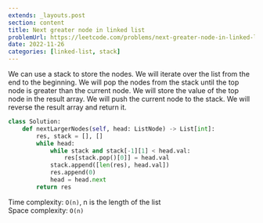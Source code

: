 ```yaml
---
extends: _layouts.post
section: content
title: Next greater node in linked list
problemUrl: https://leetcode.com/problems/next-greater-node-in-linked-list/
date: 2022-11-26
categories: [linked-list, stack]
---
```


We can use a stack to store the nodes. We will iterate over the list from the end to the beginning. We will pop the nodes from the stack until the top node is greater than the current node. We will store the value of the top node in the result array. We will push the current node to the stack. We will reverse the result array and return it.

```python
class Solution:
    def nextLargerNodes(self, head: ListNode) -> List[int]:
        res, stack = [], []
        while head:
            while stack and stack[-1][1] < head.val:
                res[stack.pop()[0]] = head.val
            stack.append([len(res), head.val])
            res.append(0)
            head = head.next
        return res
```

Time complexity: `O(n)`, n is the length of the list <br/>
Space complexity: `O(n)`